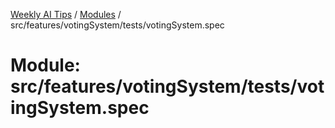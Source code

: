 [Weekly AI Tips](../README.md) / [Modules](../modules.md) / src/features/votingSystem/tests/votingSystem.spec

# Module: src/features/votingSystem/tests/votingSystem.spec

